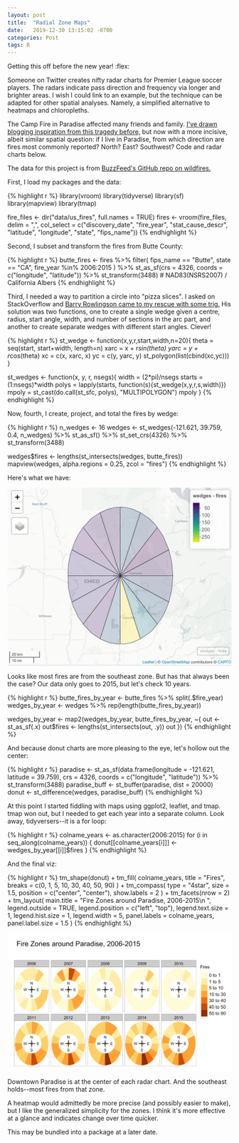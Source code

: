 ```yaml
---
layout: post
title:  "Radial Zone Maps"
date:   2019-12-30 13:15:02 -0700
categories: Post
tags: R
---
```


Getting this off before the new year! :flex:

Someone on Twitter creates nifty radar charts for Premier League soccer players. The radars indicate pass direction and frequency via 
longer and brighter areas. I wish I could link to an example, but the technique can be adapted for other spatial analyses. Namely, 
a simplified alternative to heatmaps and chloropleths. 

<!--more-->

The Camp Fire in Paradise affected many friends and family. [I've drawn blogging inspiration from this tragedy before,](https://daranzolin.github.io/2018-11-26-compareAreas/)
but now with a more incisive, albeit similar spatial question: if I live in Paradise, from which direction are fires most commonly reported?
North? East? Southwest? Code and radar charts below.

The data for this project is from [BuzzFeed's GitHub repo on wildfires.](https://github.com/BuzzFeedNews/2018-07-wildfire-trends)

First, I load my packages and the data:

{% highlight r %}
library(vroom)
library(tidyverse)
library(sf)
library(mapview)
library(tmap)

fire_files <- dir("data/us_fires", full.names = TRUE)
fires <- vroom(fire_files,
               delim = ",",
               col_select = c("discovery_date",
                              "fire_year",
                              "stat_cause_descr",
                              "latitude",
                              "longitude",
                              "state",
                              "fips_name"))
{% endhighlight %}

Second, I subset and transform the fires from Butte County:

{% highlight r %}
butte_fires <- fires %>%
  filter(
    fips_name == "Butte",
    state == "CA",
    fire_year %in% 2006:2015
  ) %>%
  st_as_sf(crs = 4326, coords = c("longitude", "latitude")) %>%
  st_transform(3488) # NAD83(NSRS2007) / California Albers
{% endhighlight %}

Third, I needed a way to partition a circle into "pizza slices". I asked on StackOverflow and [Barry Rowlingson came to my rescue with
some trig.](https://stackoverflow.com/questions/59328707/how-do-i-partition-a-circle-into-equal-multipolygon-slices-with-sf-and-r) His solution was
two functions, one to create a single wedge given a centre, radius, start angle, width, and number of sections in the arc part, and another to 
create separate wedges with different start angles. Clever!

{% highlight r %}
st_wedge <- function(x,y,r,start,width,n=20){
    theta = seq(start, start+width, length=n)
    xarc = x + r*sin(theta)
    yarc = y + r*cos(theta)
    xc = c(x, xarc, x)
    yc = c(y, yarc, y)
    st_polygon(list(cbind(xc,yc)))   
}

st_wedges <- function(x, y, r, nsegs){
    width = (2*pi)/nsegs
    starts = (1:nsegs)*width
    polys = lapply(starts, function(s){st_wedge(x,y,r,s,width)})
    mpoly = st_cast(do.call(st_sfc, polys), "MULTIPOLYGON")
    mpoly
}
{% endhighlight %}

Now, fourth, I create, project, and total the fires by wedge:

{% highlight r %}
n_wedges <- 16
wedges <- st_wedges(-121.621, 39.759, 0.4, n_wedges) %>%
  st_as_sf() %>%
  st_set_crs(4326) %>%
  st_transform(3488)

wedges$fires <- lengths(st_intersects(wedges, butte_fires))
mapview(wedges, alpha.regions = 0.25, zcol = "fires")
{% endhighlight %}

Here's what we have:

<img src="/img/blog/wedges1.png" alt="wedges" align="center"/> 

Looks like most fires are from the southeast zone. But has that always been the case? Our data only goes to 2015, but let's
check 10 years.

{% highlight r %}
butte_fires_by_year <- butte_fires %>% split(.$fire_year)
wedges_by_year <- wedges %>% rep(length(butte_fires_by_year))

wedges_by_year <- map2(wedges_by_year, butte_fires_by_year, ~{
  out <- st_as_sf(.x)
  out$fires <- lengths(st_intersects(out, .y))
  out
})
{% endhighlight %}

And because donut charts are more pleasing to the eye, let's hollow out the center:

{% highlight r %}
paradise <- st_as_sf(data.frame(longitude = -121.621, latitude = 39.759),
                     crs = 4326,
                     coords = c("longitude", "latitude")) %>%
  st_transform(3488)
paradise_buff <- st_buffer(paradise, dist = 20000)
donut <- st_difference(wedges, paradise_buff)
{% endhighlight %}

At this point I started fiddling with maps using ggplot2, leaflet, and tmap. tmap won out, but I needed to get each year into
a separate column. Look away, tidyversers--it is a for loop:

{% highlight r %}
colname_years <- as.character(2006:2015)
for (i in seq_along(colname_years)) {
  donut[[colname_years[i]]] <- wedges_by_year[[i]]$fires
}
{% endhighlight %}

And the final viz:

{% highlight r %}
tm_shape(donut) +
  tm_fill(
    colname_years,
    title = "Fires",
    breaks = c(0, 1, 5, 10, 30, 40, 50, 90)
  ) +
  tm_compass(
    type = "4star",
    size = 1.5,
    position = c("center", "center"),
    show.labels = 2
  ) +
  tm_facets(nrow = 2) +
  tm_layout(
    main.title = "Fire Zones around Paradise, 2006-2015\n ",
    legend.outside = TRUE,
    legend.position = c("left", "top"),
    legend.text.size = 1,
    legend.hist.size = 1,
    legend.width = 5,
    panel.labels = colname_years,
    panel.label.size = 1.5
  )
{% endhighlight %}

<img src="/img/blog/radarfirezones.png" alt="fireradar" align="center"/> 

Downtown Paradise is at the center of each radar chart. And the southeast holds--most fires from that zone. 

A heatmap would admittedly be more precise (and possibly easier to make), but I like the generalized simplicity for the zones. I think
it's more effective at a glance and indicates change over time quicker.

This may be bundled into a package at a later date.